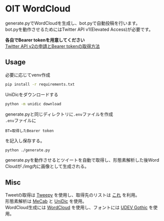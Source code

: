 # OIT WordCloud

generate.pyでWordCloudを生成し、bot.pyで自動投稿を行います。  
bot.pyを動作させるためにはTwitter API v1(Elevated Access)が必要です。  

**各自でBearer tokenを用意してください**  
[Twitter API v2の申請とBearer tokenの取得方法](https://wporz.com/twitterapi-apikey-accesstoken/)

## Usage

必要に応じてvenv作成

```bash
pip install -r requirements.txt
```

UniDicをダウンロードする

```bash
python -m unidic download
```

generate.pyと同じディレクトリに```.env```ファイルを作成  
```.env```ファイルに  

```text
BT=取得したBearer token
```

を記入し保存する。

```bash
python ./generate.py
```

generate.pyを動作させるとツイートを自動で取得し、形態素解析した後Word Cloudが./img内に画像として生成される。  

## Misc

Tweetの取得は
[Tweepy](https://github.com/tweepy/tweepy)
を使用し、取得先のリストは
[これ](https://twitter.com/i/lists/1516921724033728512)
を利用。  
形態素解析は
[MeCab](https://github.com/taku910/mecab)
と
[UniDic](https://clrd.ninjal.ac.jp/unidic/)
を使用。  
WordCloud生成には
[WordCloud](https://github.com/amueller/word_cloud)
を使用し、フォントには
[UDEV Gothic](https://github.com/yuru7/udev-gothic)
を使用。
